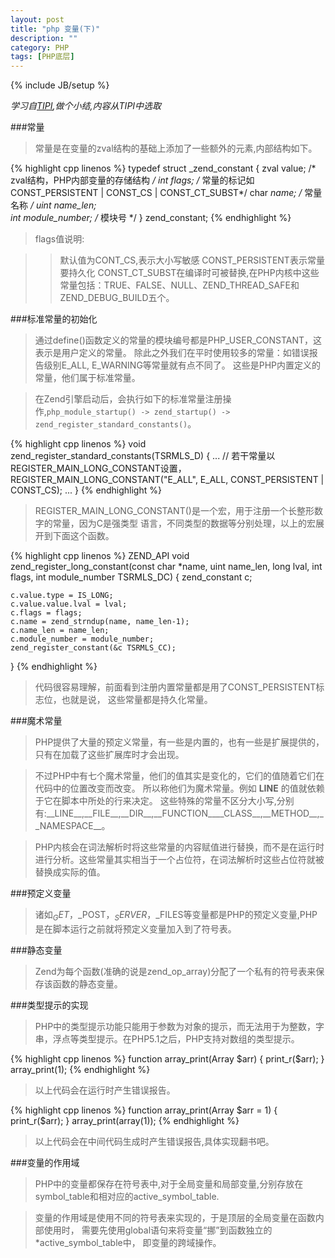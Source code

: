 ```yaml
---
layout: post
title: "php 变量(下)"
description: ""
category: PHP
tags: [PHP底层]
---
```

{% include JB/setup %}

*学习自[TIPI](http://www.php-internals.com/book/),做个小结,内容从TIPI中选取*

###常量
>常量是在变量的zval结构的基础上添加了一些额外的元素,内部结构如下。

{% highlight cpp linenos %}
typedef struct _zend_constant {
    zval value; /* zval结构，PHP内部变量的存储结构 */
    int flags;  /* 常量的标记如 CONST_PERSISTENT | CONST_CS | CONST_CT_SUBST*/
    char *name; /* 常量名称 */
    uint name_len;  
    int module_number;  /* 模块号 */
} zend_constant;
{% endhighlight %}

>flags值说明:

>>默认值为CONT_CS,表示大小写敏感
>>CONST_PERSISTENT表示常量要持久化
>>CONST_CT_SUBST在编译时可被替换,在PHP内核中这些常量包括：TRUE、FALSE、NULL、ZEND_THREAD_SAFE和ZEND_DEBUG_BUILD五个。

###标准常量的初始化

>通过define\(\)函数定义的常量的模块编号都是PHP_USER_CONSTANT，这表示是用户定义的常量。 除此之外我们在平时使用较多的常量：如错误报告级别E_ALL, E_WARNING等常量就有点不同了。 这些是PHP内置定义的常量，他们属于标准常量。

>在Zend引擎启动后，会执行如下的标准常量注册操作,`php_module_startup() -> zend_startup() -> zend_register_standard_constants()`。

{% highlight cpp linenos %}
void zend_register_standard_constants(TSRMLS_D)
{
    ... //  若干常量以REGISTER_MAIN_LONG_CONSTANT设置，
    REGISTER_MAIN_LONG_CONSTANT("E_ALL", E_ALL, CONST_PERSISTENT | CONST_CS);
    ...
}
{% endhighlight %}

>REGISTER_MAIN_LONG_CONSTANT()是一个宏，用于注册一个长整形数字的常量，因为C是强类型 语言，不同类型的数据等分别处理，以上的宏展开到下面这个函数。

{% highlight cpp linenos %}
ZEND_API void zend_register_long_constant(const char *name, uint name_len,
        long lval, int flags, int module_number TSRMLS_DC)
{
    zend_constant c;
 
    c.value.type = IS_LONG;
    c.value.value.lval = lval;
    c.flags = flags;
    c.name = zend_strndup(name, name_len-1);
    c.name_len = name_len;
    c.module_number = module_number;
    zend_register_constant(&c TSRMLS_CC);
}
{% endhighlight %}

>代码很容易理解，前面看到注册内置常量都是用了CONST_PERSISTENT标志位，也就是说， 这些常量都是持久化常量。

###魔术常量

>PHP提供了大量的预定义常量，有一些是内置的，也有一些是扩展提供的，只有在加载了这些扩展库时才会出现。

>不过PHP中有七个魔术常量，他们的值其实是变化的，它们的值随着它们在代码中的位置改变而改变。 所以称他们为魔术常量。例如 __LINE__ 的值就依赖于它在脚本中所处的行来决定。 这些特殊的常量不区分大小写,分别有:\_\_LINE\_\_,\_\_FILE\_\_,\_\_DIR\_\_,\_\_FUNCTION\_\_\_\_CLASS\_\_,\_\_METHOD\_\_,\_\_NAMESPACE\_\_。

>PHP内核会在词法解析时将这些常量的内容赋值进行替换，而不是在运行时进行分析。这些常量其实相当于一个占位符，在词法解析时这些占位符就被替换成实际的值。

###预定义变量

>诸如$_GET，$_POST，$_SERVER，$_FILES等变量都是PHP的预定义变量,PHP是在脚本运行之前就将预定义变量加入到了符号表。

###静态变量

>Zend为每个函数\(准确的说是zend_op_array\)分配了一个私有的符号表来保存该函数的静态变量。

###类型提示的实现

>PHP中的类型提示功能只能用于参数为对象的提示，而无法用于为整数，字串，浮点等类型提示。在PHP5.1之后，PHP支持对数组的类型提示。

{% highlight cpp linenos %}
function array_print(Array $arr) {
    print_r($arr);
}
array_print(1);
{% endhighlight %}

>以上代码会在运行时产生错误报告。

{% highlight cpp linenos %}
function array_print(Array $arr = 1) {
    print_r($arr);
}
array_print(array(1));
{% endhighlight %}

>以上代码会在中间代码生成时产生错误报告,具体实现翻书吧。

###变量的作用域

>PHP中的变量都保存在符号表中,对于全局变量和局部变量,分别存放在symbol\_table和相对应的active\_symbol\_table.

>变量的作用域是使用不同的符号表来实现的，于是顶层的全局变量在函数内部使用时， 需要先使用global语句来将变量“挪”到函数独立的\*active\_symbol\_table中， 即变量的跨域操作。